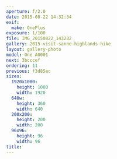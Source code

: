 ```yaml
---
aperture: f/2.0
date: 2015-08-22 14:32:34
exif:
  make: OnePlus
exposure: 1/100
file: IMG_20150822_143232
gallery: 2015-visit-sanne-highlands-hike
layout: gallery-photo
model: One A0001
next: 3bcccef
ordering: 11
previous: f3d85ec
sizes:
  1920x1080:
    height: 1080
    width: 1920
  640w:
    height: 360
    width: 640
  200x200:
    height: 200
    width: 200
  96x96:
    height: 96
    width: 96
title: 
---
```

